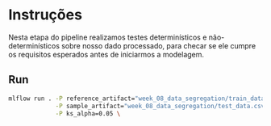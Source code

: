 # Instruções

Nesta etapa do pipeline realizamos testes determinísticos e não-determinísticos sobre nosso dado processado, para checar se ele cumpre os requisitos esperados antes de iniciarmos a modelagem.

## Run 

```bash
mlflow run . -P reference_artifact="week_08_data_segregation/train_data.csv:latest" \
             -P sample_artifact="week_08_data_segregation/test_data.csv:latest" \
             -P ks_alpha=0.05 \
```
